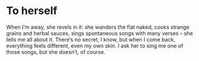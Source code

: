 To herself
==========
When I’m away, she revels in it: she wanders the flat naked, cooks strange grains and herbal sauces, sings spontaneous songs with many verses – she tells me all about it. There’s no secret, I know, but when I come back, everything feels different, even my own skin. I ask her to sing me one of those songs, but she doesn’t, of course. 